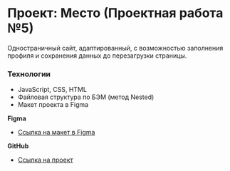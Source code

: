 # Проект: Место (Проектная работа №5)

Одностраничный сайт, адаптированный, с возможностью заполнения профиля и сохранения данных до перезагрузки страницы.

### Технологии

* JavaScript, CSS, HTML
* Файловая структура по БЭМ (метод Nested)
* Макет проекта в Figma

**Figma**

* [Ссылка на макет в Figma](https://www.figma.com/file/bjyvbKKJN2naO0ucURl2Z0/JavaScript.-Sprint-5?node-id=0%3A1)

**GitHub**

* [Ссылка на проект](https://annakoby.github.io/mesto/)
